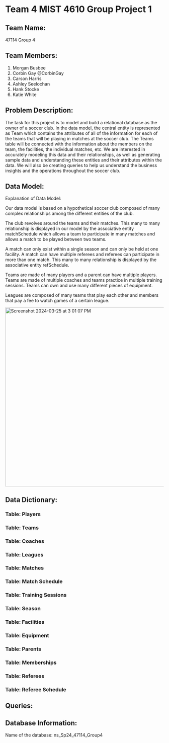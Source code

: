 # Team 4 MIST 4610 Group Project 1

## Team Name:
47114 Group 4

## Team Members:
1. Morgan Busbee
2. Corbin Gay @CorbinGay
3. Carson Harris 
4. Ashley Seelochan
5. Hank Stocke
6. Katie White

## Problem Description:
The task for this project is to model and build a relational database as the owner of a soccer club. In the data model, the central entity is represented as Team which contains the attributes of all of the information for each of the teams that will be playing in matches at the soccer club. The Teams table will be connected with the information about the members on the team, the facilities, the individual matches, etc. We are interested in accurately modeling this data and their relationships, as well as generating sample data and understanding these entities and their attributes within the data. We will also be creating queries to help us understand the business insights and the operations throughout the soccer club. 

## Data Model:
Explanation of Data Model:

Our data model is based on a hypothetical soccer club composed of many complex relationships among the different entities of the club.

The club revolves around the teams and their matches. This many to many relationship is displayed in our model by the associative entity matchSchedule which allows a team to participate in many matches and allows a match to be played between two teams. 

A match can only exist within a single season and can only be held at one facility. A match can have multiple referees and referees can participate in more than one match. This many to many relationship is displayed by the associative entity refSchedule. 

Teams are made of many players and a parent can have multiple players. Teams are made of multiple coaches and teams practice in multiple training sessions. Teams can own and use many different pieces of equipment.

Leagues are composed of many teams that play each other and members that pay a fee to watch games of a certain league. 


<img width="569" alt="Screenshot 2024-03-25 at 3 01 07 PM" src="https://github.com/clh15315/group4project1/assets/150160152/12570176-a2c6-43ad-86ae-68122175b83b">




## Data Dictionary:
### Table: Players

### Table: Teams

### Table: Coaches

### Table: Leagues

### Table: Matches

### Table: Match Schedule

### Table: Training Sessions

### Table: Season

### Table: Facilities

### Table: Equipment

### Table: Parents

### Table: Memberships

### Table: Referees

### Table: Referee Schedule


## Queries:

## Database Information: 
Name of the database: ns_Sp24_47114_Group4
